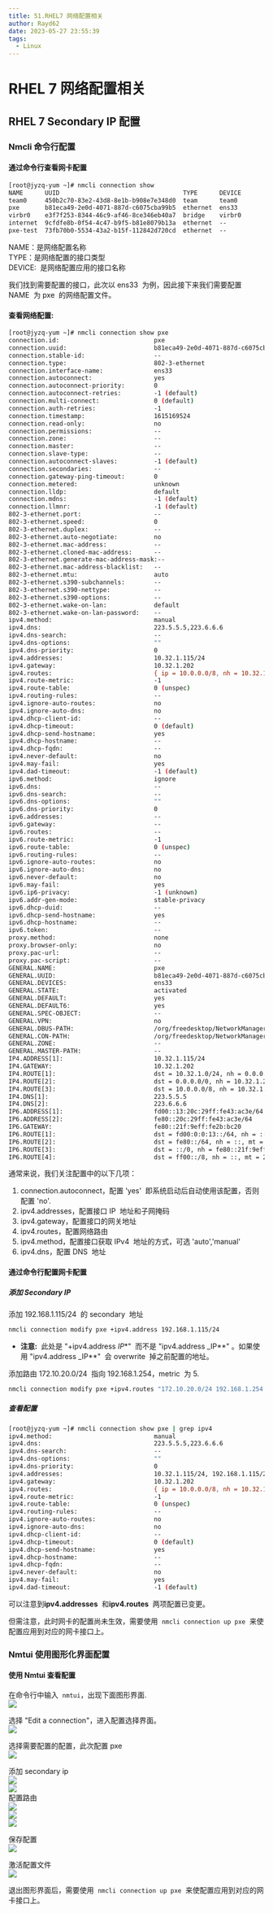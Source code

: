 ```yaml
---
title: 51.RHEL7 网络配置相关
author: Rayd62
date: 2023-05-27 23:55:39
tags:
  - Linux
---
```


# RHEL 7 网络配置相关

## RHEL 7 Secondary IP 配置

### Nmcli 命令行配置

#### 通过命令行查看网卡配置

```bash
[root@jyzq-yum ~]# nmcli connection show
NAME      UUID                                  TYPE      DEVICE
team0     450b2c70-83e2-43d8-8e1b-b908e7e348d0  team      team0
pxe       b81eca49-2e0d-4071-887d-c6075cba99b5  ethernet  ens33
virbr0    e3f7f253-8344-46c9-af46-8ce346eb40a7  bridge    virbr0
internet  9cfdfe8b-0f54-4c47-b9f5-b81e8079b13a  ethernet  --
pxe-test  73fb70b0-5534-43a2-b15f-112842d720cd  ethernet  --
```

NAME：是网络配置名称  
TYPE：是网络配置的接口类型  
DEVICE:  是网络配置应用的接口名称

我们找到需要配置的接口，此次以 ens33  为例，因此接下来我们需要配置 NAME  为 pxe  的网络配置文件。

#### 查看网络配置:

```bash
[root@jyzq-yum ~]# nmcli connection show pxe
connection.id:                          pxe
connection.uuid:                        b81eca49-2e0d-4071-887d-c6075cba99b5
connection.stable-id:                   --
connection.type:                        802-3-ethernet
connection.interface-name:              ens33
connection.autoconnect:                 yes
connection.autoconnect-priority:        0
connection.autoconnect-retries:         -1 (default)
connection.multi-connect:               0 (default)
connection.auth-retries:                -1
connection.timestamp:                   1615169524
connection.read-only:                   no
connection.permissions:                 --
connection.zone:                        --
connection.master:                      --
connection.slave-type:                  --
connection.autoconnect-slaves:          -1 (default)
connection.secondaries:                 --
connection.gateway-ping-timeout:        0
connection.metered:                     unknown
connection.lldp:                        default
connection.mdns:                        -1 (default)
connection.llmnr:                       -1 (default)
802-3-ethernet.port:                    --
802-3-ethernet.speed:                   0
802-3-ethernet.duplex:                  --
802-3-ethernet.auto-negotiate:          no
802-3-ethernet.mac-address:             --
802-3-ethernet.cloned-mac-address:      --
802-3-ethernet.generate-mac-address-mask:--
802-3-ethernet.mac-address-blacklist:   --
802-3-ethernet.mtu:                     auto
802-3-ethernet.s390-subchannels:        --
802-3-ethernet.s390-nettype:            --
802-3-ethernet.s390-options:            --
802-3-ethernet.wake-on-lan:             default
802-3-ethernet.wake-on-lan-password:    --
ipv4.method:                            manual
ipv4.dns:                               223.5.5.5,223.6.6.6
ipv4.dns-search:                        --
ipv4.dns-options:                       ""
ipv4.dns-priority:                      0
ipv4.addresses:                         10.32.1.115/24
ipv4.gateway:                           10.32.1.202
ipv4.routes:                            { ip = 10.0.0.0/8, nh = 10.32.1.254, mt = 5 }
ipv4.route-metric:                      -1
ipv4.route-table:                       0 (unspec)
ipv4.routing-rules:                     --
ipv4.ignore-auto-routes:                no
ipv4.ignore-auto-dns:                   no
ipv4.dhcp-client-id:                    --
ipv4.dhcp-timeout:                      0 (default)
ipv4.dhcp-send-hostname:                yes
ipv4.dhcp-hostname:                     --
ipv4.dhcp-fqdn:                         --
ipv4.never-default:                     no
ipv4.may-fail:                          yes
ipv4.dad-timeout:                       -1 (default)
ipv6.method:                            ignore
ipv6.dns:                               --
ipv6.dns-search:                        --
ipv6.dns-options:                       ""
ipv6.dns-priority:                      0
ipv6.addresses:                         --
ipv6.gateway:                           --
ipv6.routes:                            --
ipv6.route-metric:                      -1
ipv6.route-table:                       0 (unspec)
ipv6.routing-rules:                     --
ipv6.ignore-auto-routes:                no
ipv6.ignore-auto-dns:                   no
ipv6.never-default:                     no
ipv6.may-fail:                          yes
ipv6.ip6-privacy:                       -1 (unknown)
ipv6.addr-gen-mode:                     stable-privacy
ipv6.dhcp-duid:                         --
ipv6.dhcp-send-hostname:                yes
ipv6.dhcp-hostname:                     --
ipv6.token:                             --
proxy.method:                           none
proxy.browser-only:                     no
proxy.pac-url:                          --
proxy.pac-script:                       --
GENERAL.NAME:                           pxe
GENERAL.UUID:                           b81eca49-2e0d-4071-887d-c6075cba99b5
GENERAL.DEVICES:                        ens33
GENERAL.STATE:                          activated
GENERAL.DEFAULT:                        yes
GENERAL.DEFAULT6:                       yes
GENERAL.SPEC-OBJECT:                    --
GENERAL.VPN:                            no
GENERAL.DBUS-PATH:                      /org/freedesktop/NetworkManager/ActiveConnection/1
GENERAL.CON-PATH:                       /org/freedesktop/NetworkManager/Settings/1
GENERAL.ZONE:                           --
GENERAL.MASTER-PATH:                    --
IP4.ADDRESS[1]:                         10.32.1.115/24
IP4.GATEWAY:                            10.32.1.202
IP4.ROUTE[1]:                           dst = 10.32.1.0/24, nh = 0.0.0.0, mt = 100
IP4.ROUTE[2]:                           dst = 0.0.0.0/0, nh = 10.32.1.202, mt = 100
IP4.ROUTE[3]:                           dst = 10.0.0.0/8, nh = 10.32.1.254, mt = 5
IP4.DNS[1]:                             223.5.5.5
IP4.DNS[2]:                             223.6.6.6
IP6.ADDRESS[1]:                         fd00::13:20c:29ff:fe43:ac3e/64
IP6.ADDRESS[2]:                         fe80::20c:29ff:fe43:ac3e/64
IP6.GATEWAY:                            fe80::21f:9eff:fe2b:bc20
IP6.ROUTE[1]:                           dst = fd00:0:0:13::/64, nh = ::, mt = 256
IP6.ROUTE[2]:                           dst = fe80::/64, nh = ::, mt = 256
IP6.ROUTE[3]:                           dst = ::/0, nh = fe80::21f:9eff:fe2b:bc20, mt = 1024
IP6.ROUTE[4]:                           dst = ff00::/8, nh = ::, mt = 256, table=255
```

通常来说，我们关注配置中的以下几项：

1. connection.autoconnect，配置 'yes'  即系统启动后自动使用该配置，否则配置 'no'.
2. ipv4.addresses，配置接口 IP  地址和子网掩码
3. ipv4.gateway，配置接口的网关地址
4. ipv4.routes，配置网络路由
5. ipv4.method，配置接口获取 IPv4  地址的方式，可选 'auto','manual'
6. ipv4.dns，配置 DNS  地址

#### 通过命令行配置网卡配置

##### 添加 Secondary IP

添加 192.168.1.115/24  的 secondary  地址

```bash
nmcli connection modify pxe +ipv4.address 192.168.1.115/24
```

- **注意:**  此处是 "+ipv4.address *IP**"  而不是 "ipv4.address _IP**" 。如果使用 "ipv4.address _IP*\*"  会 overwrite  掉之前配置的地址。

添加路由 172.10.20.0/24  指向 192.168.1.254，metric  为 5.

```bash
nmcli connection modify pxe +ipv4.routes "172.10.20.0/24 192.168.1.254 5"
```

##### 查看配置

```bash
[root@jyzq-yum ~]# nmcli connection show pxe | grep ipv4
ipv4.method:                            manual
ipv4.dns:                               223.5.5.5,223.6.6.6
ipv4.dns-search:                        --
ipv4.dns-options:                       ""
ipv4.dns-priority:                      0
ipv4.addresses:                         10.32.1.115/24, 192.168.1.115/24
ipv4.gateway:                           10.32.1.202
ipv4.routes:                            { ip = 10.0.0.0/8, nh = 10.32.1.254, mt = 5 }; { ip = 172.10.20.0/24, nh = 192.168.1.254, mt = 5 }
ipv4.route-metric:                      -1
ipv4.route-table:                       0 (unspec)
ipv4.routing-rules:                     --
ipv4.ignore-auto-routes:                no
ipv4.ignore-auto-dns:                   no
ipv4.dhcp-client-id:                    --
ipv4.dhcp-timeout:                      0 (default)
ipv4.dhcp-send-hostname:                yes
ipv4.dhcp-hostname:                     --
ipv4.dhcp-fqdn:                         --
ipv4.never-default:                     no
ipv4.may-fail:                          yes
ipv4.dad-timeout:                       -1 (default)
```

可以注意到**ipv4.addresses**  和**ipv4.routes**  两项配置已变更。

但需注意，此时网卡的配置尚未生效，需要使用  `nmcli connection up pxe`  来使配置应用到对应的网卡接口上。

### Nmtui 使用图形化界面配置

#### 使用 Nmtui 查看配置

在命令行中输入  `nmtui`，出现下面图形界面.  
![](https://cdn.jsdelivr.net/gh/Rayd62/note_images03@master/uPic/20230527234853.jpg)

选择 "Edit a connection"，进入配置选择界面。  
![](https://cdn.jsdelivr.net/gh/Rayd62/note_images03@master/uPic/20230527234920.jpg)

选择需要配置的配置，此次配置 pxe  
![](https://cdn.jsdelivr.net/gh/Rayd62/note_images03@master/uPic/20230527234945.jpg)

添加 secondary ip  
![](https://cdn.jsdelivr.net/gh/Rayd62/note_images03@master/uPic/20230527235016.jpg)  
![](https://cdn.jsdelivr.net/gh/Rayd62/note_images03@master/uPic/20230527235037.jpg)  
配置路由  
![](https://cdn.jsdelivr.net/gh/Rayd62/note_images03@master/uPic/20230527235150.jpg)  
![](https://cdn.jsdelivr.net/gh/Rayd62/note_images03@master/uPic/20230527235105.jpg)  
![](https://cdn.jsdelivr.net/gh/Rayd62/note_images03@master/uPic/20230527235212.jpg)

保存配置  
![](https://cdn.jsdelivr.net/gh/Rayd62/note_images03@master/uPic/20230527235248.jpg)

激活配置文件  
![](https://cdn.jsdelivr.net/gh/Rayd62/note_images03@master/uPic/20230527235311.jpg)

退出图形界面后，需要使用  `nmcli connection up pxe`  来使配置应用到对应的网卡接口上。
